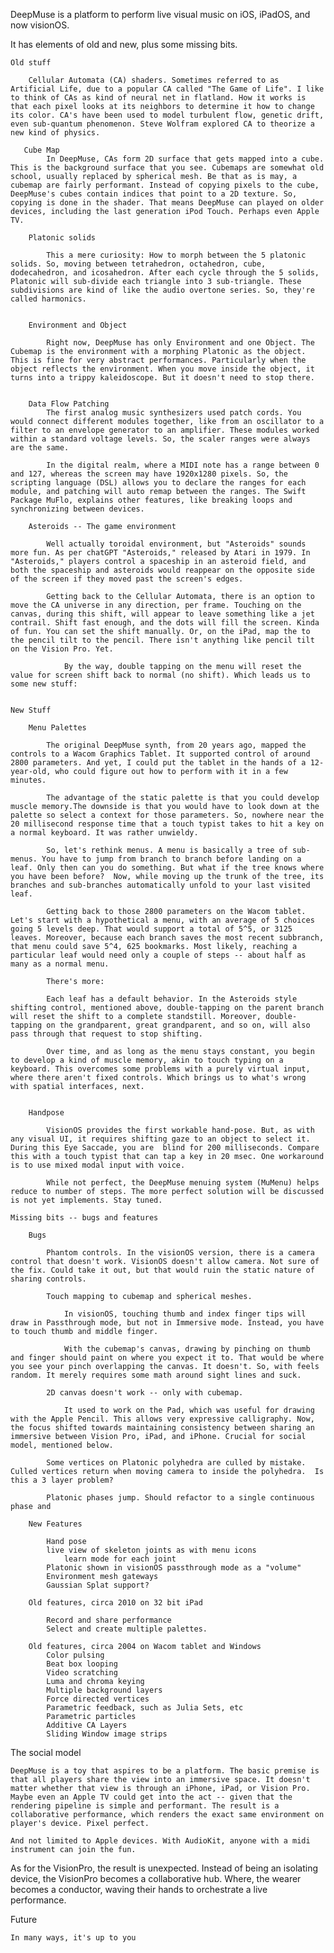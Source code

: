 DeepMuse is a platform to perform live visual music on iOS, iPadOS, and now visionOS. 

It has elements of old and new, plus some missing bits. 

    Old stuff 
    
        Cellular Automata (CA) shaders. Sometimes referred to as Artificial Life, due to a popular CA called "The Game of Life". I like to think of CAs as kind of neural net in flatland. How it works is that each pixel looks at its neighbors to determine it how to change its color. CA's have been used to model turbulent flow, genetic drift, even sub-quantum phenomenon. Steve Wolfram explored CA to theorize a new kind of physics.
       
       Cube Map
            In DeepMuse, CAs form 2D surface that gets mapped into a cube. This is the background surface that you see. Cubemaps are somewhat old school, usually replaced by spherical mesh. Be that as is may, a cubemap are fairly performant. Instead of copying pixels to the cube, DeepMuse's cubes contain indices that point to a 2D texture. So, copying is done in the shader. That means DeepMuse can played on older devices, including the last generation iPod Touch. Perhaps even Apple TV. 
            
        Platonic solids 
        
            This a mere curiosity: How to morph between the 5 platonic solids. So, moving between tetrahedron, octahedron, cube, dodecahedron, and icosahedron. After each cycle through the 5 solids, Platonic will sub-divide each triangle into 3 sub-triangle. These subdivisions are kind of like the audio overtone series. So, they're called harmonics.
                 
        
        Environment and Object 
        
            Right now, DeepMuse has only Environment and one Object. The Cubemap is the environment with a morphing Platonic as the object. This is fine for very abstract performances. Particularly when the object reflects the environment. When you move inside the object, it turns into a trippy kaleidoscope. But it doesn't need to stop there. 
            
            
        Data Flow Patching
            The first analog music synthesizers used patch cords. You would connect different modules together, like from an oscillator to a filter to an envelope generator to an amplifier. These modules worked within a standard voltage levels. So, the scaler ranges were always are the same. 
            
            In the digital realm, where a MIDI note has a range between 0 and 127, whereas the screen may have 1920x1280 pixels. So, the scripting language (DSL) allows you to declare the ranges for each module, and patching will auto remap between the ranges. The Swift Package MuFlo, explains other features, like breaking loops and synchronizing between devices. 
            
        Asteroids -- The game environment
        
            Well actually toroidal environment, but "Asteroids" sounds more fun. As per chatGPT "Asteroids," released by Atari in 1979. In "Asteroids," players control a spaceship in an asteroid field, and both the spaceship and asteroids would reappear on the opposite side of the screen if they moved past the screen's edges. 
            
            Getting back to the Cellular Automata, there is an option to move the CA universe in any direction, per frame. Touching on the canvas, during this shift, will appear to leave something like a jet contrail. Shift fast enough, and the dots will fill the screen. Kinda of fun. You can set the shift manually. Or, on the iPad, map the to the pencil tilt to the pencil. There isn't anything like pencil tilt on the Vision Pro. Yet. 
            
                By the way, double tapping on the menu will reset the value for screen shift back to normal (no shift). Which leads us to some new stuff: 
                
            
    New Stuff
        
        Menu Palettes
        
            The original DeepMuse synth, from 20 years ago, mapped the controls to a Wacom Graphics Tablet. It supported control of around 2800 parameters. And yet, I could put the tablet in the hands of a 12-year-old, who could figure out how to perform with it in a few minutes. 
            
            The advantage of the static palette is that you could develop muscle memory.The downside is that you would have to look down at the palette so select a context for those parameters. So, nowhere near the 20 millisecond response time that a touch typist takes to hit a key on a normal keyboard. It was rather unwieldy. 
            
            So, let's rethink menus. A menu is basically a tree of sub-menus. You have to jump from branch to branch before landing on a leaf. Only then can you do something. But what if the tree knows where you have been before?  Now, while moving up the trunk of the tree, its branches and sub-branches automatically unfold to your last visited leaf. 
            
            Getting back to those 2800 parameters on the Wacom tablet. Let's start with a hypothetical a menu, with an average of 5 choices going 5 levels deep. That would support a total of 5^5, or 3125 leaves. Moreover, because each branch saves the most recent subbranch, that menu could save 5^4, 625 bookmarks. Most likely, reaching a particular leaf would need only a couple of steps -- about half as many as a normal menu. 
            
            There's more: 
            
            Each leaf has a default behavior. In the Asteroids style shifting control, mentioned above, double-tapping on the parent branch will reset the shift to a complete standstill. Moreover, double-tapping on the grandparent, great grandparent, and so on, will also pass through that request to stop shifting.
                
            Over time, and as long as the menu stays constant, you begin to develop a kind of muscle memory, akin to touch typing on a keyboard. This overcomes some problems with a purely virtual input, where there aren't fixed controls. Which brings us to what's wrong with spatial interfaces, next.
        
        
        Handpose 
            
            VisionOS provides the first workable hand-pose. But, as with any visual UI, it requires shifting gaze to an object to select it. During this Eye Saccade, you are  blind for 200 milliseconds. Compare this with a touch typist that can tap a key in 20 msec. One workaround is to use mixed modal input with voice. 
            
            While not perfect, the DeepMuse menuing system (MuMenu) helps reduce to number of steps. The more perfect solution will be discussed is not yet implements. Stay tuned. 
            
    Missing bits -- bugs and features
    
        Bugs
            
            Phantom controls. In the visionOS version, there is a camera control that doesn't work. VisionOS doesn't allow camera. Not sure of the fix. Could take it out, but that would ruin the static nature of sharing controls.
            
            Touch mapping to cubemap and spherical meshes.
            
                In visionOS, touching thumb and index finger tips will draw in Passthrough mode, but not in Immersive mode. Instead, you have to touch thumb and middle finger. 
                
                With the cubemap's canvas, drawing by pinching on thumb and finger should paint on where you expect it to. That would be where you see your pinch overlapping the canvas. It doesn't. So, with feels random. It merely requires some math around sight lines and suck. 
                
            2D canvas doesn't work -- only with cubemap.
            
                It used to work on the Pad, which was useful for drawing with the Apple Pencil. This allows very expressive calligraphy. Now, the focus shifted towards maintaining consistency between sharing an immersive between Vision Pro, iPad, and iPhone. Crucial for social model, mentioned below.
                
            Some vertices on Platonic polyhedra are culled by mistake. Culled vertices return when moving camera to inside the polyhedra.  Is this a 3 layer problem? 
            
            Platonic phases jump. Should refactor to a single continuous phase and   
                
        New Features
        
            Hand pose 
			live view of skeleton joints as with menu icons
    			learn mode for each joint
            Platonic shown in visionOS passthrough mode as a "volume"
            Environment mesh gateways
            Gaussian Splat support? 
            
        Old features, circa 2010 on 32 bit iPad
        
            Record and share performance
            Select and create multiple palettes.
            
        Old features, circa 2004 on Wacom tablet and Windows
            Color pulsing
            Beat box looping
            Video scratching
            Luma and chroma keying
            Multiple background layers
            Force directed vertices
            Parametric feedback, such as Julia Sets, etc
            Parametric particles 
            Additive CA Layers 
            Sliding Window image strips 
            
        
The social model

    DeepMuse is a toy that aspires to be a platform. The basic premise is that all players share the view into an immersive space. It doesn't matter whether that view is through an iPhone, iPad, or Vision Pro. Maybe even an Apple TV could get into the act -- given that the rendering pipeline is simple and performant. The result is a collaborative performance, which renders the exact same environment on player's device. Pixel perfect. 
    
    And not limited to Apple devices. With AudioKit, anyone with a midi instrument can join the fun. 
    
   As for the VisionPro, the result is unexpected. Instead of being an isolating device, the VisionPro becomes a collaborative hub. Where, the wearer becomes a conductor, waving their hands to orchestrate a live performance. 
            
            
Future 

	In many ways, it's up to you 
